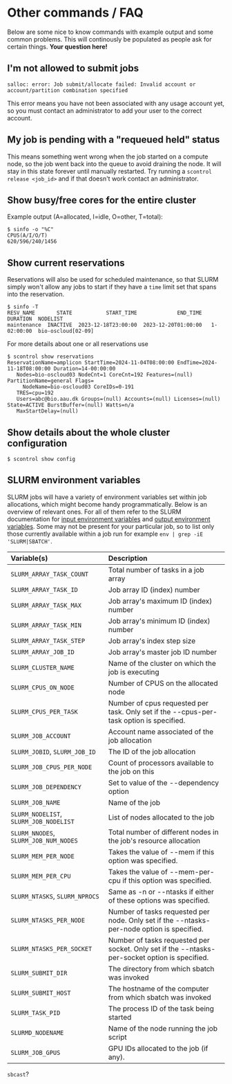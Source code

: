 # Other commands / FAQ
Below are some nice to know commands with example output and some common problems. This will continously be populated as people ask for certain things. **Your question here!**

## I'm not allowed to submit jobs
```
salloc: error: Job submit/allocate failed: Invalid account or account/partition combination specified
```

This error means you have not been associated with any usage account yet, so you must contact an administrator to add your user to the correct account.

## My job is pending with a "requeued held" status
This means something went wrong when the job started on a compute node, so the job went back into the queue to avoid draining the node. It will stay in this state forever until manually restarted. Try running a `scontrol release <job_id>` and if that doesn't work contact an administrator.

## Show busy/free cores for the entire cluster
Example output (A=allocated, I=idle, O=other, T=total):
```
$ sinfo -o "%C"
CPUS(A/I/O/T)
620/596/240/1456
```

## Show current reservations
Reservations will also be used for scheduled maintenance, so that SLURM simply won't allow any jobs to start if they have a `time` limit set that spans into the reservation.
```
$ sinfo -T
RESV_NAME       STATE           START_TIME             END_TIME     DURATION  NODELIST
maintenance  INACTIVE  2023-12-18T23:00:00  2023-12-20T01:00:00   1-02:00:00  bio-oscloud[02-09]
```

For more details about one or all reservations use
```
$ scontrol show reservations
ReservationName=amplicon StartTime=2024-11-04T08:00:00 EndTime=2024-11-18T08:00:00 Duration=14-00:00:00
   Nodes=bio-oscloud03 NodeCnt=1 CoreCnt=192 Features=(null) PartitionName=general Flags=
     NodeName=bio-oscloud03 CoreIDs=0-191
   TRES=cpu=192
   Users=abc@bio.aau.dk Groups=(null) Accounts=(null) Licenses=(null) State=ACTIVE BurstBuffer=(null) Watts=n/a
   MaxStartDelay=(null)
```

## Show details about the whole cluster configuration
```
$ scontrol show config
```

## SLURM environment variables
SLURM jobs will have a variety of environment variables set within job allocations, which might become handy programmatically. Below is an overview of relevant ones. For all of them refer to the SLURM documentation for [input environment variables](https://slurm.schedmd.com/archive/slurm-24.11.4/sbatch.html#SECTION_INPUT-ENVIRONMENT-VARIABLES) and [output environment variables](https://slurm.schedmd.com/archive/slurm-24.11.4/sbatch.html#SECTION_OUTPUT-ENVIRONMENT-VARIABLES). Some may not be present for your particular job, so to list only those currently available within a job run for example `env | grep -iE 'SLURM|SBATCH'`.

| Variable(s) | Description |
| :--- | :--- |
| `SLURM_ARRAY_TASK_COUNT` | Total number of tasks in a job array |
| `SLURM_ARRAY_TASK_ID` | Job array ID (index) number |
| `SLURM_ARRAY_TASK_MAX` | Job array's maximum ID (index) number |
| `SLURM_ARRAY_TASK_MIN` | Job array's minimum ID (index) number |
| `SLURM_ARRAY_TASK_STEP` | Job array's index step size |
| `SLURM_ARRAY_JOB_ID` | Job array's master job ID number |
| `SLURM_CLUSTER_NAME` | Name of the cluster on which the job is executing |
| `SLURM_CPUS_ON_NODE` | Number of CPUS on the allocated node |
| `SLURM_CPUS_PER_TASK` | Number of cpus requested per task. Only set if the --cpus-per-task option is specified. |
| `SLURM_JOB_ACCOUNT` | Account name associated of the job allocation |
| `SLURM_JOBID`, `SLURM_JOB_ID` | The ID of the job allocation |
| `SLURM_JOB_CPUS_PER_NODE` | Count of processors available to the job on this  |node.
| `SLURM_JOB_DEPENDENCY` | Set to value of the --dependency option |
| `SLURM_JOB_NAME` | Name of the job |
| `SLURM_NODELIST`, `SLURM_JOB_NODELIST` | List of nodes allocated to the job |
| `SLURM_NNODES`, `SLURM_JOB_NUM_NODES` | Total number of different nodes in the job's resource allocation |
| `SLURM_MEM_PER_NODE` | Takes the value of --mem if this option was specified. |
| `SLURM_MEM_PER_CPU` | Takes the value of --mem-per-cpu if this option was specified. |
| `SLURM_NTASKS`, `SLURM_NPROCS` | Same as -n or --ntasks if either of these options was specified. |
| `SLURM_NTASKS_PER_NODE` | Number of tasks requested per node. Only set if the --ntasks-per-node option is specified. |
| `SLURM_NTASKS_PER_SOCKET` | Number of tasks requested per socket. Only set if the --ntasks-per-socket option is specified. |
| `SLURM_SUBMIT_DIR` | The directory from which sbatch was invoked |
| `SLURM_SUBMIT_HOST` | The hostname of the computer from which sbatch was invoked |
| `SLURM_TASK_PID` | The process ID of the task being started |
| `SLURMD_NODENAME` | Name of the node running the job script |
| `SLURM_JOB_GPUS` | GPU IDs allocated to the job (if any). |

`sbcast`?